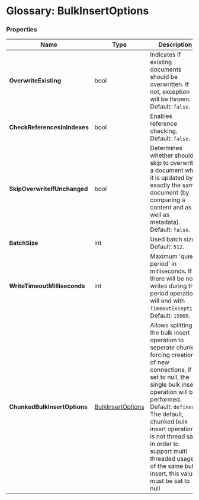 # Glossary: BulkInsertOptions

### Properties

| Name | Type | Description |
| ------------- | ------------- | ----- |
| **OverwriteExisting** | bool | Indicates if existing documents should be overwritten. If not, exception will be thrown. Default: `false`. |
| **CheckReferencesInIndexes** | bool | Enables reference checking. Default: `false`. |
| **SkipOverwriteIfUnchanged** | bool | Determines whether should skip to overwrite a document when it is updated by exactly the same document (by comparing a content and as well as metadata). Default: `false`. |
| **BatchSize** | int | Used batch size. Default: `512`. |
| **WriteTimeoutMilliseconds** | int |Maximum 'quiet period' in milliseconds. If there will be no writes during that period operation will end with `TimeoutException`. Default: `15000`.  |
| **ChunkedBulkInsertOptions** | [BulkInsertOptions](chunked-bulk-insert-options) |Allows splitting the bulk insert operation to seperate chunks, forcing creation of new connections, if set to null, the single bulk insert operation will be performed. Default: `defined`. The default, chunked bulk insert operation is not thread safe, in order to support multi threaded usage of the same bulk insert, this value must be set to null |
